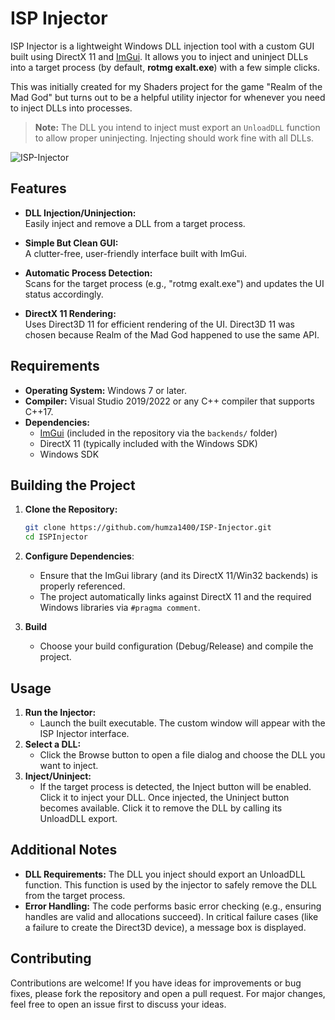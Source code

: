 # ISP Injector

ISP Injector is a lightweight Windows DLL injection tool with a custom GUI built using DirectX 11 and [ImGui](https://github.com/ocornut/imgui). It allows you to inject and uninject DLLs into a target process (by default, **rotmg exalt.exe**) with a few simple clicks.

This was initially created for my Shaders project for the game "Realm of the Mad God" but turns out to be a helpful utility injector for whenever you need to inject DLLs into processes.

> **Note:** The DLL you intend to inject must export an `UnloadDLL` function to allow proper uninjecting. Injecting should work fine with all DLLs.

![ISP-Injector](https://cdn.discordapp.com/attachments/1048373938486526012/1351661173640265789/image.png?ex=67db3010&is=67d9de90&hm=5540fc1b04f94830b0487382d74456c29ddca5e8ef90ff60ebab69dfa225f657&)

## Features

- **DLL Injection/Uninjection:**  
  Easily inject and remove a DLL from a target process.

- **Simple But Clean GUI:**  
  A clutter-free, user-friendly interface built with ImGui.

- **Automatic Process Detection:**  
  Scans for the target process (e.g., "rotmg exalt.exe") and updates the UI status accordingly.

- **DirectX 11 Rendering:**  
  Uses Direct3D 11 for efficient rendering of the UI. Direct3D 11 was chosen because Realm of the Mad God happened to use the same API.

## Requirements

- **Operating System:** Windows 7 or later.
- **Compiler:** Visual Studio 2019/2022 or any C++ compiler that supports C++17.
- **Dependencies:**
  - [ImGui](https://github.com/ocornut/imgui) (included in the repository via the `backends/` folder)
  - DirectX 11 (typically included with the Windows SDK)
  - Windows SDK

## Building the Project

1. **Clone the Repository:**

   ```bash
   git clone https://github.com/humza1400/ISP-Injector.git
   cd ISPInjector
   ```

2. **Configure Dependencies**:
   - Ensure that the ImGui library (and its DirectX 11/Win32 backends) is properly referenced.
   - The project automatically links against DirectX 11 and the required Windows libraries via `#pragma comment`.
3. **Build**
   - Choose your build configuration (Debug/Release) and compile the project.


## Usage

1. **Run the Injector:**
   - Launch the built executable. The custom window will appear with the ISP Injector interface.
2. **Select a DLL:**
   - Click the Browse button to open a file dialog and choose the DLL you want to inject.
3. **Inject/Uninject:**
   - If the target process is detected, the Inject button will be enabled. Click it to inject your DLL.
Once injected, the Uninject button becomes available. Click it to remove the DLL by calling its UnloadDLL export.

## Additional Notes
   - **DLL Requirements:**
The DLL you inject should export an UnloadDLL function. This function is used by the injector to safely remove the DLL from the target process.
   - **Error Handling:**
The code performs basic error checking (e.g., ensuring handles are valid and allocations succeed). In critical failure cases (like a failure to create the Direct3D device), a message box is displayed.

## Contributing
Contributions are welcome! If you have ideas for improvements or bug fixes, please fork the repository and open a pull request. For major changes, feel free to open an issue first to discuss your ideas.
